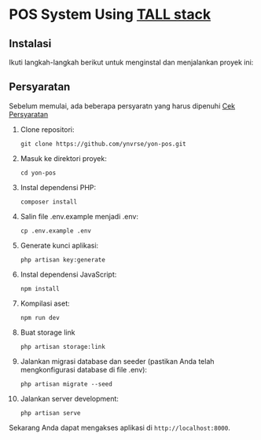 # POS System Using [TALL stack](https://tallstack.dev/)

## Instalasi

Ikuti langkah-langkah berikut untuk menginstal dan menjalankan proyek ini:

## Persyaratan

Sebelum memulai, ada beberapa persyaratn yang harus dipenuhi [Cek Persyaratan](https://laravel.com/docs/11.x/deployment)

1. Clone repositori:

    ```
    git clone https://github.com/ynvrse/yon-pos.git
    ```

2. Masuk ke direktori proyek:

    ```
    cd yon-pos
    ```

3. Instal dependensi PHP:

    ```
    composer install
    ```

4. Salin file .env.example menjadi .env:

    ```
    cp .env.example .env
    ```

5. Generate kunci aplikasi:

    ```
    php artisan key:generate
    ```

6. Instal dependensi JavaScript:

    ```
    npm install
    ```

7. Kompilasi aset:

    ```
    npm run dev
    ```

8. Buat storage link

    ```
    php artisan storage:link
    ```

9. Jalankan migrasi database dan seeder (pastikan Anda telah mengkonfigurasi database di file .env):

    ```
    php artisan migrate --seed
    ```

10. Jalankan server development:
    ```
    php artisan serve
    ```

Sekarang Anda dapat mengakses aplikasi di `http://localhost:8000`.
